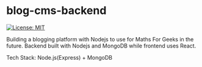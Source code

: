 # blog-cms-backend
[![License: MIT](https://img.shields.io/badge/License-MIT-yellow.svg)](https://opensource.org/licenses/MIT)

Building a blogging platform with Nodejs to use for Maths For Geeks in the future. Backend built with Nodejs and MongoDB while frontend uses React.

Tech Stack: Node.js(Express) + MongoDB
